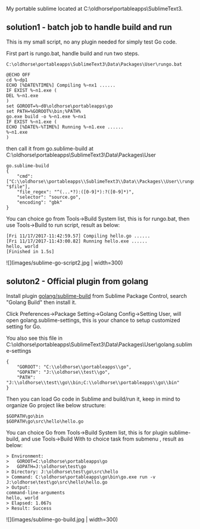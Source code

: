 My portable sublime located at C:\oldhorse\portableapps\SublimeText3.

## solution1 - batch job to handle build and run
This is my small script, no any plugin needed for simply test Go code.

First part is rungo.bat, handle build and run two steps.

```
C:\oldhorse\portableapps\SublimeText3\Data\Packages\User\rungo.bat

@ECHO OFF  
cd %~dp1  
ECHO [%DATE%TIME%] Compiling %~nx1 ...... 
IF EXIST %~n1.exe (  
DEL %~n1.exe
) 
set GOROOT=%~d0\oldhorse\portableapps\go
set PATH=%GOROOT%\bin;%PATH% 
go.exe build -o %~n1.exe %~nx1 
IF EXIST %~n1.exe (  
ECHO [%DATE%-%TIME%] Running %~n1.exe ......   
%~n1.exe  
)
```

then call it from go.sublime-build at C:\oldhorse\portableapps\SublimeText3\Data\Packages\User

```
go.sublime-build
{  
    "cmd": ["C:\\oldhorse\\portableapps\\SublimeText3\\Data\\Packages\\User\\rungo.bat", "$file"],  
    "file_regex": "^(...*?):([0-9]*):?([0-9]*)",  
    "selector": "source.go",  
    "encoding": "gbk"  
}
```

You can choice go from Tools-&gt;Build System list, this is for rungo.bat, then use Tools-&gt;Build to run script, result as below:

```
[Fri 11/17/2017-11:42:59.57] Compiling hello.go ...... 
[Fri 11/17/2017-11:43:00.82] Running hello.exe ......   
hello, world
[Finished in 1.5s]
```

![](images/sublime-go-script2.jpg | width=300)

## soluton2 - Official plugin from golang

Install plugin [golang/sublime-build](https://github.com/golang/sublime-build) from Sublime Package Control, search "Golang Build" then install it.

Click Preferences-&gt;Package Setting-&gt;Golang Config-&gt;Setting User, will open golang.sublime-settings, this is your chance to setup customized setting for Go.

You also see this file in C:\oldhorse\portableapps\SublimeText3\Data\Packages\User\golang.sublime-settings

```
{
    "GOROOT": "C:\\oldhorse\\portableapps\\go",
    "GOPATH": "J:\\oldhorse\\test\\go",
    "PATH": "J:\\oldhorse\\test\\go\\bin;C:\\oldhorse\\portableapps\\go\\bin"  
}
```

Then you can load Go code in Sublime and build/run it, keep in mind to organize Go project like below structure:

```
$GOPATH\go\bin
$GOPATH\go\src\hello\hello.go
```

You can choice Go from Tools-&gt;Build System list, this is for plugin sublime-build, and use Tools-&gt;Build With to choice task from submenu , result as below:

```
> Environment:
>   GOROOT=C:\oldhorse\portableapps\go
>   GOPATH=J:\oldhorse\test\go
> Directory: J:\oldhorse\test\go\src\hello
> Command: C:\oldhorse\portableapps\go\bin\go.exe run -v J:\oldhorse\test\go\src\hello\hello.go
> Output:
command-line-arguments
hello, world
> Elapsed: 1.067s
> Result: Success
```

![](images/sublime-go-build.jpg | width=300)


